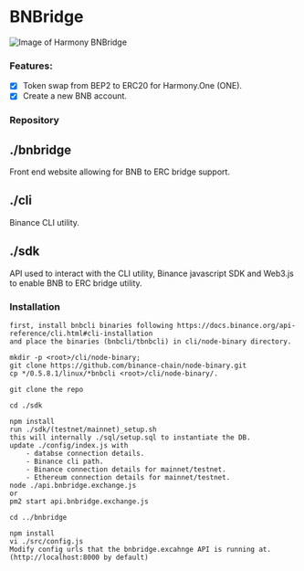 # BNBridge

![Image of Harmony BNBridge](https://lh3.googleusercontent.com/Sga-OYWgE4f-Gqsu_qOp9ROswSh2IhZnfI0xWsW6dV9YbJZ87sCQbga3OnAPfcCJY_ulPTnLW5BNA54UhT0p5ez-9aVawyI6lzIYNNgOhWCDbvyuKXAqp7hLCeQ8BJFx9YICqJA61_RPEiR4n1DIk5V4qUHcmCeQdyoWuL74X0iOKBXeluvAsY973oF4v5eyrqcq2cOgMtlaykDMemhFPwYMBAMOJE8BChJOkiPZ2yOLV-gn1DCJu6-bbX61jL6Vopc0UJVc_cR3-DMdPKfqsdWi5wKh2Pd-QTNbP-FpV_JZR00jbJ7Vt-wBrF_M4AfzXmhBktZzK6J89vRV19-kbHHzJfCOtdAME3UckagvwiV1sFOWwMZIGu2VKaeDrU1c81hVjldYy9gf3Iog_EwsYhbaZ9JnXEYBHepiL7FkI0fBHyfBmcVz1BKiffiKqrEBtNvpGHgfDT2s3pySo77_yVcP6TUaBpzy9pCtV3aPRjMKVzFcwtMWlUv24LFBE-sOp-DzRJVpSb2pe_iIsvVl_o0SNAHgzJ1Trtt6q63atYjSxwLTig4NOOiKLjye3SN1tUzdBmquSTRhvQyRgyG5cEqWPSMdP5aBQSJ1YfGucZkI7ixuTH0ZlyxifBkLSqoGsUwnTbbL3AL46DQX8qt91o9QWZ-wO40w7MOv_7BQIn8NJB-mIvkI=w914-h448-no)

### Features:
- [x] Token swap from BEP2 to ERC20 for Harmony.One (ONE).
- [x] Create a new BNB account.

### Repository
## ./bnbridge
Front end website allowing for BNB to ERC bridge support.

## ./cli
Binance CLI utility.

## ./sdk
API used to interact with the CLI utility, Binance javascript SDK and Web3.js to enable BNB to ERC bridge utility.

### Installation
    first, install bnbcli binaries following https://docs.binance.org/api-reference/cli.html#cli-installation
    and place the binaries (bnbcli/tbnbcli) in cli/node-binary directory.

    mkdir -p <root>/cli/node-binary;
    git clone https://github.com/binance-chain/node-binary.git
    cp */0.5.8.1/linux/*bnbcli <root>/cli/node-binary/.

    git clone the repo

    cd ./sdk

    npm install
    run ./sdk/(testnet/mainnet)_setup.sh
    this will internally ./sql/setup.sql to instantiate the DB.
    update ./config/index.js with
        - databse connection details.
        - Binance cli path.
        - Binance connection details for mainnet/testnet.
        - Ethereum connection details for mainnet/testnet.
    node ./api.bnbridge.exchange.js
    or
    pm2 start api.bnbridge.exchange.js

    cd ../bnbridge

    npm install
    vi ./src/config.js
    Modify config urls that the bnbridge.excahnge API is running at. (http://localhost:8000 by default)
